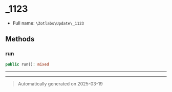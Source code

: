 
# _1123





* Full name: `\Zotlabs\Update\_1123`




## Methods


### run



```php
public run(): mixed
```












***


***
> Automatically generated on 2025-03-19
